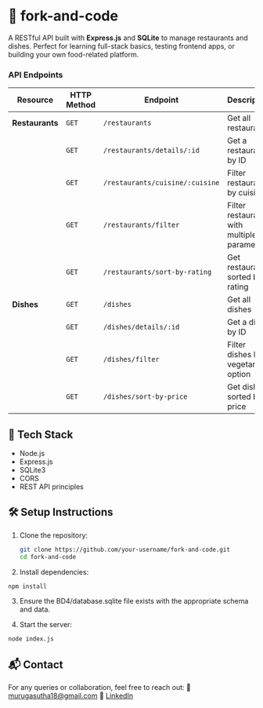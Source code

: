 # 🍴 fork-and-code

A RESTful API built with **Express.js** and **SQLite** to manage restaurants and dishes. Perfect for learning full-stack basics, testing frontend apps, or building your own food-related platform.

### API Endpoints

| Resource     | HTTP Method | Endpoint                                   | Description                                  | Query Parameters                          |
|--------------|-------------|--------------------------------------------|----------------------------------------------|-------------------------------------------|
| **Restaurants** | `GET`       | `/restaurants`                             | Get all restaurants                          | —                                         |
|              | `GET`       | `/restaurants/details/:id`                 | Get a restaurant by ID                       | —                                         |
|              | `GET`       | `/restaurants/cuisine/:cuisine`            | Filter restaurants by cuisine                | —                                         |
|              | `GET`       | `/restaurants/filter`                       | Filter restaurants with multiple parameters | `isVeg`, `hasOutdoorSeating`, `isLuxury` |
|              | `GET`       | `/restaurants/sort-by-rating`               | Get restaurants sorted by rating             | —                                         |
| **Dishes**     | `GET`       | `/dishes`                                  | Get all dishes                               | —                                         |
|              | `GET`       | `/dishes/details/:id`                       | Get a dish by ID                             | —                                         |
|              | `GET`       | `/dishes/filter`                            | Filter dishes by vegetarian option           | `isVeg`                                   |
|              | `GET`       | `/dishes/sort-by-price`                     | Get dishes sorted by price                    | —                                         |

## 🧰 Tech Stack

- Node.js
- Express.js
- SQLite3
- CORS
- REST API principles


## 🛠️ Setup Instructions

1. Clone the repository:
   ```bash
   git clone https://github.com/your-username/fork-and-code.git
   cd fork-and-code
2. Install dependencies:
```bash
npm install
```
3. Ensure the BD4/database.sqlite file exists with the appropriate schema and data.

4. Start the server:
```bash
node index.js
```

## 📬 Contact
For any queries or collaboration, feel free to reach out:
📧 murugasutha18@gmail.com
🔗 [LinkedIn](https://www.linkedin.com/in/muruga-sutha-k/)

